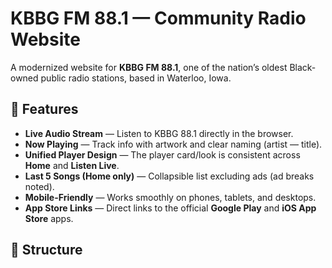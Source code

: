 # KBBG FM 88.1 — Community Radio Website

A modernized website for **KBBG FM 88.1**, one of the nation’s oldest Black-owned public radio stations, based in Waterloo, Iowa.

## 🚀 Features

- **Live Audio Stream** — Listen to KBBG 88.1 directly in the browser.
- **Now Playing** — Track info with artwork and clear naming (artist — title).
- **Unified Player Design** — The player card/look is consistent across **Home** and **Listen Live**.
- **Last 5 Songs (Home only)** — Collapsible list excluding ads (ad breaks noted).
- **Mobile-Friendly** — Works smoothly on phones, tablets, and desktops.
- **App Store Links** — Direct links to the official **Google Play** and **iOS App Store** apps.

## 📂 Structure

